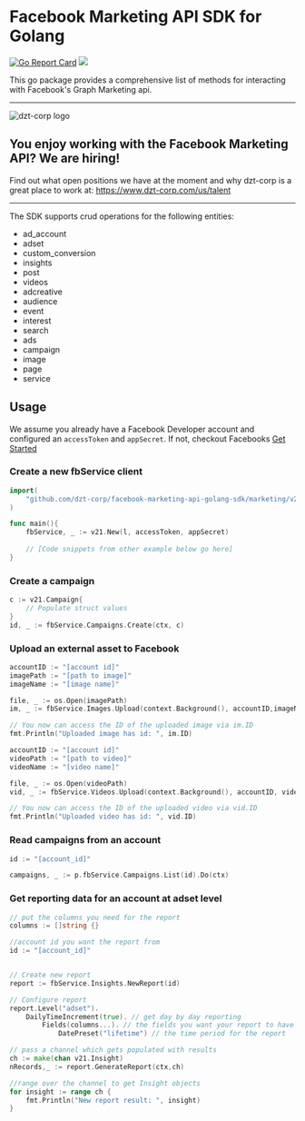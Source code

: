 # Facebook Marketing API SDK for Golang

<!-- [![Go reference](https://pkg.go.dev/https://github.com/dzt-corp/facebook-marketing-api-golang-sdk)](https://goreportcard.com/report/https://pkg.go.dev/https://github.com/dzt-corp/facebook-marketing-api-golang-sdk) -->

[![Go Report Card](https://goreportcard.com/badge/github.com/dzt-corp/facebook-marketing-api-golang-sdk)](https://goreportcard.com/report/github.com/dzt-corp/facebook-marketing-api-golang-sdk)
[![](https://godoc.org/github.com/dzt-corp/facebook-marketing-api-golang-sdk?status.svg)](http://godoc.org/github.com/dzt-corp/facebook-marketing-api-golang-sdk)

This go package provides a comprehensive list of methods for interacting with Facebook's Graph Marketing api.

---

![dzt-corp logo](logo.png)

## You enjoy working with the Facebook Marketing API? We are hiring! 

Find out what open positions we have at the moment and why dzt-corp is a great place to work at: https://www.dzt-corp.com/us/talent

---

The SDK supports crud operations for the following entities:

- ad_account
- adset
- custom_conversion
- insights
- post
- videos
- adcreative
- audience
- event
- interest
- search
- ads
- campaign
- image
- page
- service

## Usage

We assume you already have a Facebook Developer account and configured an `accessToken` and `appSecret`. If not, checkout Facebooks [Get Started](https://developers.facebook.com/docs/marketing-apis/get-started)

### Create a new fbService client

```go
import(
	"github.com/dzt-corp/facebook-marketing-api-golang-sdk/marketing/v21"
)

func main(){
	fbService, _ := v21.New(l, accessToken, appSecret)
	
	// [Code snippets from other example below go here]
}
```

### Create a campaign

```go
c := v21.Campaign{
	// Populate struct values
}
id, _ := fbService.Campaigns.Create(ctx, c)
```

### Upload an external asset to Facebook

```go
accountID := "[account id]"
imagePath := "[path to image]"
imageName := "[image name]"

file, _ := os.Open(imagePath)
im, _ := fbService.Images.Upload(context.Background(), accountID,imageName, file)

// You now can access the ID of the uploaded image via im.ID
fmt.Println("Uploaded image has id: ", im.ID)
```

```go
accountID := "[account id]"
videoPath := "[path to video]"
videoName := "[video name]"

file, _ := os.Open(videoPath)
vid, _ := fbService.Videos.Upload(context.Background(), accountID, videoName, file)

// You now can access the ID of the uploaded video via vid.ID
fmt.Println("Uploaded video has id: ", vid.ID)
```

### Read campaigns from an account

```go
id := "[account_id]"

campaigns, _ := p.fbService.Campaigns.List(id).Do(ctx)
```

### Get reporting data for an account at adset level

```go
// put the columns you need for the report
columns := []string {}

//account id you want the report from
id := "[account_id]"


// Create new report
report := fbService.Insights.NewReport(id)

// Configure report
report.Level("adset").
	DailyTimeIncrement(true). // get day by day reporting
		Fields(columns...). // the fields you want your report to have
			DatePreset("lifetime") // the time period for the report

// pass a channel which gets populated with results
ch := make(chan v21.Insight)
nRecords,_ := report.GenerateReport(ctx,ch)

//range over the channel to get Insight objects
for insight := range ch {
    fmt.Println("New report result: ", insight)
}
```
